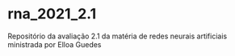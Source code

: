 # rna_2021_2.1
Repositório da avaliação 2.1 da matéria de redes neurais artificiais ministrada por Elloa Guedes
